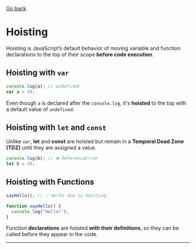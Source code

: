 [Go back](../Index.md)

# Hoisting

Hoisting is JavaScript’s default behavior of moving variable and function declarations to the top of their scope **before code execution**.

## Hoisting with `var`
```js
console.log(a); // undefined
var a = 10;
```
Even though `a` is declared after the `console.log`, it's **hoisted** to the top with a default value of `undefined`.

## Hoisting with `let` and `const`
Unlike `var`, **let** and **const** are hoisted but remain in a **Temporal Dead Zone (TDZ)** until they are assigned a value.
```js
console.log(b); // ❌ ReferenceError
let b = 20;
```

## Hoisting with Functions
```js
sayHello(); // ✅ Works due to hoisting

function sayHello() {
  console.log("Hello!");
}
```
Function **declarations** are hoisted **with their definitions**, so they can be called before they appear in the code.

---

